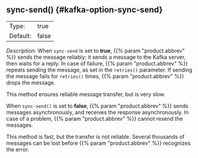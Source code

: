 ---
---
<!-- DISCLAIMER: This file is based on the syslog-ng Open Source Edition documentation https://github.com/balabit/syslog-ng-ose-guides/commit/2f4a52ee61d1ea9ad27cb4f3168b95408fddfdf2 and is used under the terms of The syslog-ng Open Source Edition Documentation License. The file has been modified by Axoflow. -->

## sync-send() {#kafka-option-sync-send}

|          |              |
| -------- | ------------ |
| Type:    | true | false |
| Default: | false        |

*Description:* When `sync-send` is set to **true**, {{% param "product.abbrev" %}} sends the message reliably: it sends a message to the Kafka server, then waits for a reply. In case of failure, {{% param "product.abbrev" %}} repeats sending the message, as set in the `retries()` parameter. If sending the message fails for `retries()` times, {{% param "product.abbrev" %}} drops the message.

This method ensures reliable message transfer, but is very slow.

When `sync-send()` is set to **false**, {{% param "product.abbrev" %}} sends messages asynchronously, and receives the response asynchronously. In case of a problem, {{% param "product.abbrev" %}} cannot resend the messages.

This method is fast, but the transfer is not reliable. Several thousands of messages can be lost before {{% param "product.abbrev" %}} recognizes the error.

